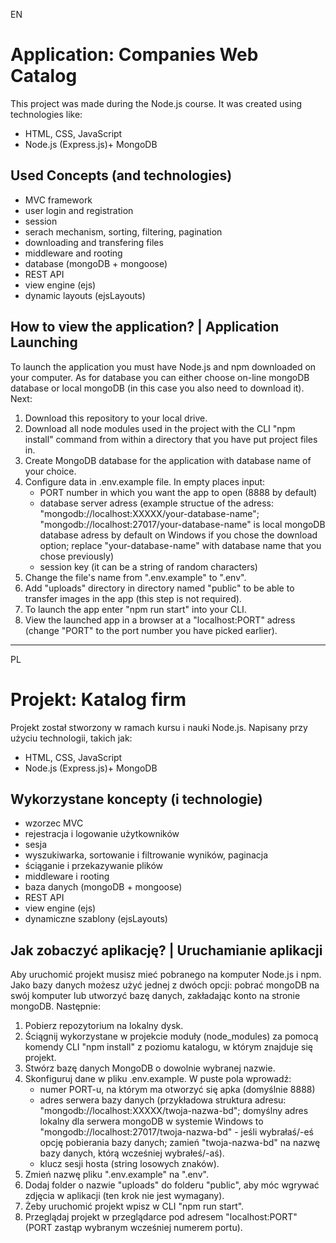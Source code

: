 EN
# Application: Companies Web Catalog
This project was made during the Node.js course. It was created using technologies like:
- HTML, CSS, JavaScript
- Node.js (Express.js)+ MongoDB

## Used Concepts (and technologies)
- MVC framework
- user login and registration
- session
- serach mechanism, sorting, filtering, pagination
- downloading and transfering files
- middleware and rooting
- database (mongoDB + mongoose)
- REST API
- view engine (ejs)
- dynamic layouts (ejsLayouts)

## How to view the application? | Application Launching
To launch the application you must have Node.js and npm downloaded on your computer. As for database you can either choose on-line mongoDB database or local mongoDB (in this case you also need to download it). Next:
1. Download this repository to your local drive.
2. Download all node modules used in the project with the CLI "npm install" command from within a directory that you have put project files in.
3. Create MongoDB database for the application with database name of your choice.
4. Configure data in .env.example file. In empty places input:
	- PORT number in which you want the app to open (8888 by default)
	- database server adress (example structue of the adress: "mongodb://localhost:XXXXX/your-database-name"; "mongodb://localhost:27017/your-database-name" is local mongoDB database adress by default on Windows if you chose the download option; replace "your-database-name" with database name that you chose previously)
	- session key (it can be a string of random characters)
5. Change the file's name from ".env.example" to ".env".
6. Add "uploads" directory in directory named "public" to be able to transfer images in the app (this step is not required).
7. To launch the app enter "npm run start" into your CLI.
8. View the launched app in a browser at a "localhost:PORT" adress (change "PORT" to the port number you have picked earlier).


---------------------------------------------------------------------------------------------------

PL

# Projekt: Katalog firm
Projekt został stworzony w ramach kursu i nauki Node.js. Napisany przy użyciu technologii, takich jak:
- HTML, CSS, JavaScript
- Node.js (Express.js)+ MongoDB

## Wykorzystane koncepty (i technologie)
- wzorzec MVC
- rejestracja i logowanie użytkowników
- sesja
- wyszukiwarka, sortowanie i filtrowanie wyników, paginacja
- ściąganie i przekazywanie plików
- middleware i rooting
- baza danych (mongoDB + mongoose)
- REST API
- view engine (ejs)
- dynamiczne szablony (ejsLayouts)


## Jak zobaczyć aplikację? | Uruchamianie aplikacji
Aby uruchomić projekt musisz mieć pobranego na komputer Node.js i npm. Jako bazy danych możesz użyć jednej z dwóch opcji: pobrać mongoDB na swój komputer lub utworzyć bazę danych, zakładając konto na stronie mongoDB. Następnie:
1. Pobierz repozytorium na lokalny dysk.
2. Ściągnij wykorzystane w projekcie moduły (node_modules) za pomocą komendy CLI "npm install" z poziomu katalogu, w którym znajduje się projekt.
3. Stwórz bazę danych MongoDB o dowolnie wybranej nazwie.
4. Skonfiguruj dane w pliku .env.example. W puste pola wprowadź:
	- numer PORT-u, na którym ma otworzyć się apka (domyślnie 8888)
	- adres serwera bazy danych (przykładowa struktura adresu: "mongodb://localhost:XXXXX/twoja-nazwa-bd"; domyślny adres lokalny dla serwera mongoDB w systemie Windows to "mongodb://localhost:27017/twoja-nazwa-bd" - jeśli wybrałaś/-eś opcję pobierania bazy danych; zamień "twoja-nazwa-bd" na nazwę bazy danych, którą wcześniej wybrałeś/-aś).
	- klucz sesji hosta (string losowych znaków).
5. Zmień nazwę pliku ".env.example" na ".env".
6. Dodaj folder o nazwie "uploads" do folderu "public", aby móc wgrywać zdjęcia w aplikacji (ten krok nie jest wymagany).
7. Żeby uruchomić projekt wpisz w CLI "npm run start".
8. Przeglądaj projekt w przeglądarce pod adresem "localhost:PORT" (PORT zastąp wybranym wcześniej numerem portu).
